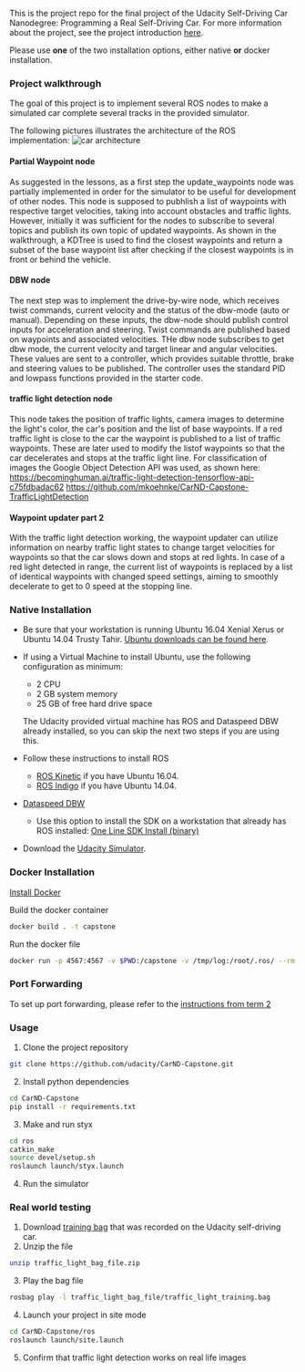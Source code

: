 This is the project repo for the final project of the Udacity Self-Driving Car Nanodegree: Programming a Real Self-Driving Car. For more information about the project, see the project introduction [here](https://classroom.udacity.com/nanodegrees/nd013/parts/6047fe34-d93c-4f50-8336-b70ef10cb4b2/modules/e1a23b06-329a-4684-a717-ad476f0d8dff/lessons/462c933d-9f24-42d3-8bdc-a08a5fc866e4/concepts/5ab4b122-83e6-436d-850f-9f4d26627fd9).

Please use **one** of the two installation options, either native **or** docker installation.

### Project walkthrough
The goal of this project is to implement several ROS nodes to make a simulated car complete several tracks in the provided simulator.

The following pictures illustrates the architecture of the ROS implementation:
![car architecture](images/final-project-ros-graph-v2.png)


#### Partial Waypoint node
As suggested in the lessons, as a first step the update_waypoints node was partially implemented in order for the simulator to be useful for development of other nodes.
This node is supposed to pubhlish a list of waypoints with respective target velocities, taking into account obstacles and traffic lights. However, initially it was sufficient
for the nodes to subscribe to several topics and publish its own topic of updated waypoints.
As shown in the walkthrough, a KDTree is used to find the closest waypoints and return a subset of the base waypoint list after checking if the closest waypoints is in front or behind the vehicle.

#### DBW node
The next step was to implement the drive-by-wire node, which receives twist commands, current velocity and the status of the dbw-mode (auto or manual). Depending on these inputs, the dbw-node should
publish control inputs for acceleration and steering. Twist commands are published based on waypoints and associated velocities.
THe dbw node subscribes to get dbw mode, the current velocity and target linear and angular velocities. These values are sent to a controller, which provides suitable throttle, brake and steering values to
be published.
The controller uses the standard PID and lowpass functions provided in the starter code. 

#### traffic light detection node
This node takes the position of traffic lights, camera images to determine the light's color, the car's position and the list of base waypoints. If a red traffic light is close to the car the waypoint
is published to a list of traffic waypoints. These are later used to modify the listof waypoints so that the car decelerates and stops at the traffic light line.
For classification of images the Google Object Detection API was used, as shown here:
https://becominghuman.ai/traffic-light-detection-tensorflow-api-c75fdbadac62
https://github.com/mkoehnke/CarND-Capstone-TrafficLightDetection


#### Waypoint updater part 2
With the traffic light detection working, the waypoint updater can utilize information on nearby traffic light states to change target velocities for waypoints so that the car slows down and stops at red lights.
In case of a red light detected in range, the current list of waypoints is replaced by a list of identical waypoints with changed speed settings, aiming to smoothly decelerate to get to 0 speed at the
stopping line.




### Native Installation

* Be sure that your workstation is running Ubuntu 16.04 Xenial Xerus or Ubuntu 14.04 Trusty Tahir. [Ubuntu downloads can be found here](https://www.ubuntu.com/download/desktop).
* If using a Virtual Machine to install Ubuntu, use the following configuration as minimum:
  * 2 CPU
  * 2 GB system memory
  * 25 GB of free hard drive space

  The Udacity provided virtual machine has ROS and Dataspeed DBW already installed, so you can skip the next two steps if you are using this.

* Follow these instructions to install ROS
  * [ROS Kinetic](http://wiki.ros.org/kinetic/Installation/Ubuntu) if you have Ubuntu 16.04.
  * [ROS Indigo](http://wiki.ros.org/indigo/Installation/Ubuntu) if you have Ubuntu 14.04.
* [Dataspeed DBW](https://bitbucket.org/DataspeedInc/dbw_mkz_ros)
  * Use this option to install the SDK on a workstation that already has ROS installed: [One Line SDK Install (binary)](https://bitbucket.org/DataspeedInc/dbw_mkz_ros/src/81e63fcc335d7b64139d7482017d6a97b405e250/ROS_SETUP.md?fileviewer=file-view-default)
* Download the [Udacity Simulator](https://github.com/udacity/CarND-Capstone/releases).

### Docker Installation
[Install Docker](https://docs.docker.com/engine/installation/)

Build the docker container
```bash
docker build . -t capstone
```

Run the docker file
```bash
docker run -p 4567:4567 -v $PWD:/capstone -v /tmp/log:/root/.ros/ --rm -it capstone
```

### Port Forwarding
To set up port forwarding, please refer to the [instructions from term 2](https://classroom.udacity.com/nanodegrees/nd013/parts/40f38239-66b6-46ec-ae68-03afd8a601c8/modules/0949fca6-b379-42af-a919-ee50aa304e6a/lessons/f758c44c-5e40-4e01-93b5-1a82aa4e044f/concepts/16cf4a78-4fc7-49e1-8621-3450ca938b77)

### Usage

1. Clone the project repository
```bash
git clone https://github.com/udacity/CarND-Capstone.git
```

2. Install python dependencies
```bash
cd CarND-Capstone
pip install -r requirements.txt
```
3. Make and run styx
```bash
cd ros
catkin_make
source devel/setup.sh
roslaunch launch/styx.launch
```
4. Run the simulator

### Real world testing
1. Download [training bag](https://s3-us-west-1.amazonaws.com/udacity-selfdrivingcar/traffic_light_bag_file.zip) that was recorded on the Udacity self-driving car.
2. Unzip the file
```bash
unzip traffic_light_bag_file.zip
```
3. Play the bag file
```bash
rosbag play -l traffic_light_bag_file/traffic_light_training.bag
```
4. Launch your project in site mode
```bash
cd CarND-Capstone/ros
roslaunch launch/site.launch
```
5. Confirm that traffic light detection works on real life images
